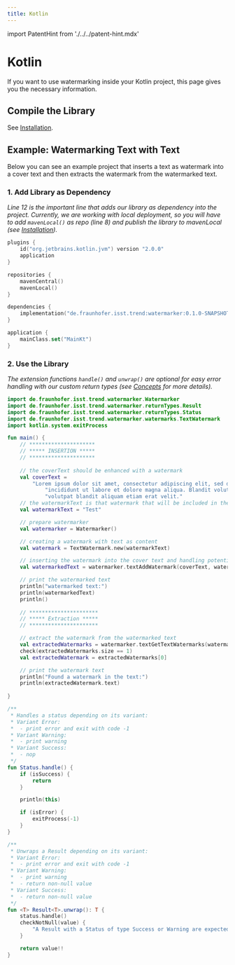 ```yaml
---
title: Kotlin
---
```


<!--
 Copyright (c) 2024 Fraunhofer-Gesellschaft zur Förderung der angewandten Forschung e.V.

 This work is licensed under the Fraunhofer License (on the basis of the MIT license)
 that can be found in the LICENSE file.
-->

import PatentHint from './../../patent-hint.mdx'

<PatentHint components={props.components} />

# Kotlin
If you want to use watermarking inside your Kotlin project, this page gives you the necessary
information.

## Compile the Library
See [Installation](../installation).

## Example: Watermarking Text with Text
Below you can see an example project that inserts a text as watermark into a cover text and then
extracts the watermark from the watermarked text.

### 1. Add Library as Dependency
*Line 12 is the important line that adds our library as dependency into the project. Currently, we
are working with local deployment, so you will have to add `mavenLocal()` as repo (line 8) and
publish the library to mavenLocal (see [Installation](../installation)).*
```kt title="build.gradle.kts" showLineNumbers
plugins {
    id("org.jetbrains.kotlin.jvm") version "2.0.0"
    application
}

repositories {
    mavenCentral()
    mavenLocal()
}

dependencies {
    implementation("de.fraunhofer.isst.trend:watermarker:0.1.0-SNAPSHOT")
}

application {
    mainClass.set("MainKt")
}
```

### 2. Use the Library
*The extension functions `handle()` and `unwrap()` are optional for easy error handling with our
custom return types (see [Concepts](../../../development/watermarker/concepts/#error-handling-1)
for more details).*
```kt title="src/main/kotlin/Main.kt" showLineNumbers
import de.fraunhofer.isst.trend.watermarker.Watermarker
import de.fraunhofer.isst.trend.watermarker.returnTypes.Result
import de.fraunhofer.isst.trend.watermarker.returnTypes.Status
import de.fraunhofer.isst.trend.watermarker.watermarks.TextWatermark
import kotlin.system.exitProcess

fun main() {
    // *********************
    // ***** INSERTION *****
    // *********************
    
    // the coverText should be enhanced with a watermark
    val coverText =
        "Lorem ipsum dolor sit amet, consectetur adipiscing elit, sed do eiusmod tempor " +
            "incididunt ut labore et dolore magna aliqua. Blandit volutpat maecenas " +
            "volutpat blandit aliquam etiam erat velit."
    // the watermarkText is that watermark that will be included in the coverText above
    val watermarkText = "Test"

    // prepare watermarker
    val watermarker = Watermarker()

    // creating a watermark with text as content
    val watermark = TextWatermark.new(watermarkText)

    // inserting the watermark into the cover text and handling potential errors and warnings
    val watermarkedText = watermarker.textAddWatermark(coverText, watermark).unwrap()

    // print the watermarked text
    println("watermarked text:")
    println(watermarkedText)
    println()
    
    // **********************
    // ***** Extraction *****
    // **********************

    // extract the watermark from the watermarked text
    val extractedWatermarks = watermarker.textGetTextWatermarks(watermarkedText).unwrap()
    check(extractedWatermarks.size == 1)
    val extractedWatermark = extractedWatermarks[0]

    // print the watermark text
    println("Found a watermark in the text:")
    println(extractedWatermark.text)
    
}

/**
 * Handles a status depending on its variant:
 * Variant Error:
 *  - print error and exit with code -1
 * Variant Warning:
 *  - print warning
 * Variant Success:
 *  - nop
 */
fun Status.handle() {
    if (isSuccess) {
        return
    }

    println(this)

    if (isError) {
        exitProcess(-1)
    }
}

/**
 * Unwraps a Result depending on its variant:
 * Variant Error:
 *  - print error and exit with code -1
 * Variant Warning:
 *  - print warning
 *  - return non-null value
 * Variant Success:
 *  - return non-null value
 */
fun <T> Result<T>.unwrap(): T {
    status.handle()
    checkNotNull(value) {
        "A Result with a Status of type Success or Warning are expected to have a value"
    }

    return value!!
}
```
